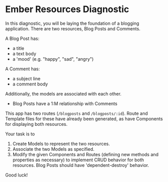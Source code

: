 # Ember Resources Diagnostic

In this diagnostic, you will be laying the foundation of a blogging application.
There are two resources, Blog Posts and Comments.

A Blog Post has:

-   a title
-   a text body
-   a 'mood' (e.g. "happy", "sad", "angry")

A Comment has:

-   a subject line
-   a comment body

Additionally, the models are associated with each other.

-   Blog Posts have a 1:M relationship with Comments

This app has two routes (`/blogposts` and `/blogposts/:id`).
Route and Template files for these have already been generated, as have
Components for displaying both resources.

Your task is to

1.  Create Models to represent the two resources.
1.  Associate the two Models as specified.
1.  Modify the given Components and Routes (defining new methods and properties
as necessary) to implement CRUD behavior for both resources. Blog Posts should
have 'dependent-destroy' behavior.

Good luck!
